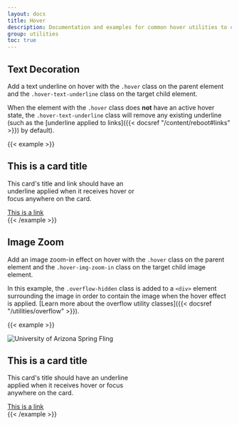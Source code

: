 ```yaml
---
layout: docs
title: Hover
description: Documentation and examples for common hover utilities to control hover effects.<br><span class="badge badge-az-custom mt-3">Custom Arizona Bootstrap Utility</span>
group: utilities
toc: true
---
```


## Text Decoration

Add a text underline on hover with the `.hover` class on the parent element and the `.hover-text-underline` class on the target child element.

When the element with the `.hover` class does **not** have an active hover state, the `.hover-text-underline` class will remove any existing underline (such as the [underline applied to links]({{< docsref "/content/reboot#links" >}}) by default).

{{< example >}}
<div class="card hover" style="width: 18rem;">
  <div class="card-body">
    <h2 class="card-title mt-0 h4 hover-text-underline">This is a card title</h2>
    <p>This card's title and link should have an underline applied when it receives hover or focus anywhere on the card.</p>
    <a class="stretched-link hover-text-underline" href="#">This is a link</a>
  </div>
</div>
{{< /example >}}

## Image Zoom

Add an image zoom-in effect on hover with the `.hover` class on the parent element and the `.hover-img-zoom-in` class on the target child image element.

In this example, the `.overflow-hidden` class is added to a `<div>` element surrounding the image in order to contain the image when the hover effect is applied. [Learn more about the overflow utility classes]({{< docsref "/utilities/overflow" >}}).

{{< example >}}
<div class="card text-bg-warm-gray hover" style="width: 18rem;">
  <div class="overflow-hidden">
    <img class="card-img-top hover-img-zoom-in" src="{{< docsrefazold `/assets/img/photo-gallery-demo/gallery-img-2.jpg` >}}" alt="University of Arizona Spring Fling" title="">
  </div>
  <div class="card-body">
    <h2 class="card-title mt-0 h4 hover-text-underline">This is a card title</h2>
    <p>This card's title should have an underline applied when it receives hover or focus anywhere on the card.</p>
    <a class="stretched-link" href="#">This is a link</a>
  </div>
</div>
{{< /example >}}
